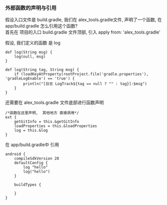 ### 外部函数的声明与引用  
假设入口文件是 build.gradle, 我们在 alex_tools.gradle文件, 声明了一个函数, 在app/build.gradle 怎么引用这个函数?  
首先在 项目的入口 build.gradle 文件顶部, 引入 apply from: 'alex_tools.gradle'   

假设, 我们定义的函数 是 log  
```
def log(String msg) {
    log(null, msg)
}

def log(String tag, String msg) {
    if (loadKeyAtProperty(rootProject.file('gradle.properties'), 'gradleLogEnable') == 'true') {
        println("[日志 LogTrack${tag == null ? "" : tag}]:$msg")
    }
}
```
还需要在 alex_tools.gradle 文件底部进行函数声明  
```
/*函数在这里声明,  其他地方 直接调用*/
ext {
    getGitInfo = this.&getGitInfo
    loadProperties = this.&loadProperties
    log = this.&log
}
```

在 app/build.gradle中 引用  
```
android {
    compileSdkVersion 28
    defaultConfig {
        log "hello"  
        log("hello")
    }
    
    buildTypes {
    
    }
}
```